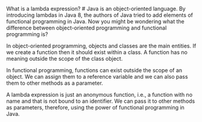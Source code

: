 What is a lambda expression? #
Java is an object-oriented language. By introducing lambdas in Java 8, the authors of Java tried to add elements of functional programming in Java. Now you might be wondering what the difference between object-oriented programming and functional programming is?

In object-oriented programming, objects and classes are the main entities. If we create a function then it should exist within a class. A function has no meaning outside the scope of the class object.

In functional programming, functions can exist outside the scope of an object. We can assign them to a reference variable and we can also pass them to other methods as a parameter.

A lambda expression is just an anonymous function, i.e., a function with no name and that is not bound to an identifier. We can pass it to other methods as parameters, therefore, using the power of functional programming in Java.

